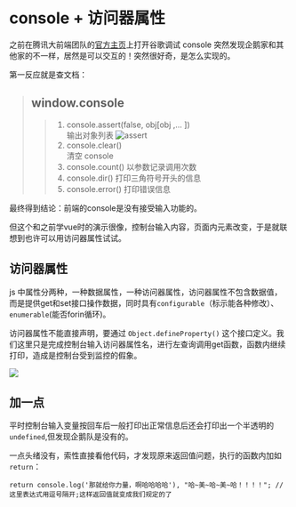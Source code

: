 # console + 访问器属性

之前在腾讯大前端团队的[官方主页](http://www.alloyteam.com/)上打开谷歌调试 console 突然发现企鹅家和其他家的不一样，居然是可以交互的！突然很好奇，是怎么实现的。

第一反应就是查文档：

> ## window.console
>> 1. console.assert(false, obj[obj ,... ])   
>> 输出对象列表
>> ![assert](./1.jpg)
>> 2. console.clear()  
>> 清空 console
>> 3. console.count() 
>> 以参数记录调用次数
>> 4. console.dir()
>> 打印三角符号开头的信息
>> 5. console.error()
>> 打印错误信息

最终得到结论：前端的console是没有接受输入功能的。

但这个和之前学vue时的演示很像，控制台输入内容，页面内元素改变，于是就联想到也许可以用访问器属性试试。

## 访问器属性

js 中属性分两种，一种数据属性，一种访问器属性，访问器属性不包含数据值，而是提供get和set接口操作数据，同时具有`configurable`（标示能各种修改）、`enumerable`(能否forin循环)。

访问器属性不能直接声明，要通过 `Object.defineProperty()` 这个接口定义。我们这里只是完成控制台输入访问器属性名，进行左查询调用get函数，函数内继续打印，造成是控制台受到监控的假象。

![](./2.jpg)

## 加一点

平时控制台输入变量按回车后一般打印出正常信息后还会打印出一个半透明的`undefined`,但发现企鹅队是没有的。

一点头绪没有，索性直接看他代码，才发现原来返回值问题，执行的函数内加如`return`：

```
return console.log('那就给你力量，啊哈哈哈哈'), "哈~美~哈~美~哈！！！！"; // 这里表达式用逗号隔开;这样返回值就变成我们规定的了
```